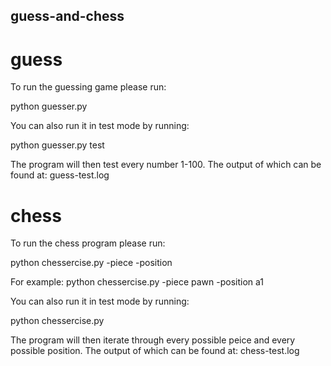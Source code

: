 ## guess-and-chess

# guess

To run the guessing game please run:

python guesser.py

You can also run it in test mode by running:

python guesser.py test

The program will then test every number 1-100. 
The output of which can be found at: guess-test.log

# chess

To run the chess program please run:

python chessercise.py -piece <piece name> -position <position>
  
For example: 
python chessercise.py -piece pawn -position a1

You can also run it in test mode by running:

python chessercise.py

The program will then iterate through every possible peice and every possible position. 
The output of which can be found at: chess-test.log
